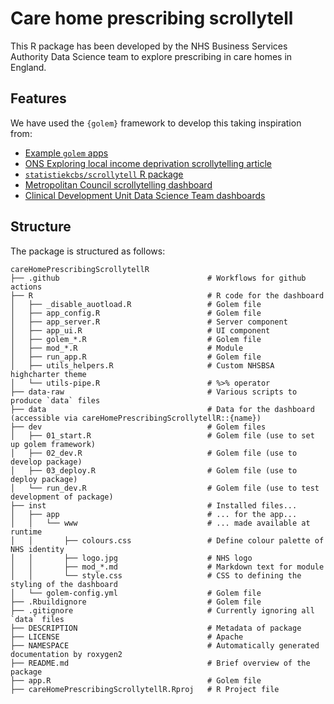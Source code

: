 # Care home prescribing scrollytell

This R package has been developed by the NHS Business Services Authority Data Science team to explore prescribing in care homes in England. 

## Features

We have used the `{golem}` framework to develop this taking inspiration from:

* [Example `golem` apps](https://github.com/ThinkR-open/golem)
* [ONS Exploring local income deprivation scrollytelling article](https://www.ons.gov.uk/visualisations/dvc1371/#/E07000223)
* [`statistiekcbs/scrollytell` R package](https://github.com/statistiekcbs/scrollytell)
* [Metropolitan Council scrollytelling dashboard](https://github.com/Metropolitan-Council/service.allocation.viz)
* [Clinical Development Unit Data Science Team dashboards](https://github.com/CDU-data-science-team)

## Structure

The package is structured as follows:

```
careHomePrescribingScrollytellR
├── .github                                 # Workflows for github actions
├── R                                       # R code for the dashboard
│   ├── _disable_auotload.R                 # Golem file
│   ├── app_config.R                        # Golem file
│   ├── app_server.R                        # Server component
│   ├── app_ui.R                            # UI component
│   ├── golem_*.R                           # Golem file
│   ├── mod_*.R                             # Module 
│   ├── run_app.R                           # Golem file
│   ├── utils_helpers.R                     # Custom NHSBSA highcharter theme
│   └── utils-pipe.R                        # %>% operator
├── data-raw                                # Various scripts to produce `data` files
├── data                                    # Data for the dashboard (accessible via careHomePrescribingScrollytellR::{name})
├── dev                                     # Golem files
│   ├── 01_start.R                          # Golem file (use to set up golem framework)
│   ├── 02_dev.R                            # Golem file (use to develop package)
│   ├── 03_deploy.R                         # Golem file (use to deploy package)
│   └── run_dev.R                           # Golem file (use to test development of package)
├── inst                                    # Installed files...
│   ├── app                                 # ... for the app...
│   │   └── www                             # ... made available at runtime
│   │       ├── colours.css                 # Define colour palette of NHS identity
│   │       ├── logo.jpg                    # NHS logo
│   │       ├── mod_*.md                    # Markdown text for module
│   │       └── style.css                   # CSS to defining the styling of the dashboard
│   └── golem-config.yml                    # Golem file
├── .Rbuildignore                           # Golem file
├── .gitignore                              # Currently ignoring all `data` files
├── DESCRIPTION                             # Metadata of package
├── LICENSE                                 # Apache
├── NAMESPACE                               # Automatically generated documentation by roxygen2
├── README.md                               # Brief overview of the package
├── app.R                                   # Golem file
├── careHomePrescribingScrollytellR.Rproj   # R Project file
```
